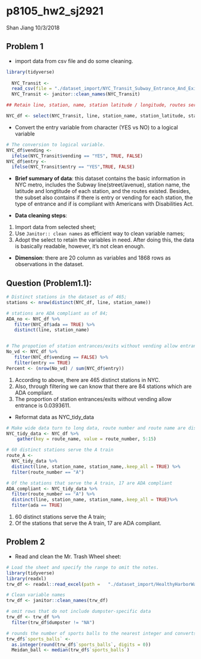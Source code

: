 p8105\_hw2\_sj2921
================
Shan Jiang
10/3/2018

## Problem 1

  - import data from csv file and do some cleaning.

<!-- end list -->

``` r
library(tidyverse)
  
  NYC_Transit <- 
  read_csv(file = "./dataset_import/NYC_Transit_Subway_Entrance_And_Exit_Data.csv")
  NYC_Transit <- janitor::clean_names(NYC_Transit)

## Retain line, station, name, station latitude / longitude, routes served, entry, vending, entrance type, and ADA compliance.

NYC_df <- select(NYC_Transit, line, station_name, station_latitude, station_longitude, route1:route11, entry, exit_only, vending, entrance_type, ada)
```

  - Convert the entry variable from character (YES vs NO) to a logical
    variable

<!-- end list -->

``` r
# The conversion to logical variable.
NYC_df$vending <- 
  ifelse(NYC_Transit$vending == "YES", TRUE, FALSE)
NYC_df$entry <- 
  ifelse(NYC_Transit$entry == "YES",TRUE, FALSE)
```

  - **Brief summary of data**: this dataset contains the basic
    information in NYC metro, includes the Subway line(street/avenue),
    station name, the latitude and longtitude of each station, and the
    routes existed. Besides, the subset also contains if there is entry
    or vending for each station, the type of entrance and if is
    compliant with Americans with Disabilities Act.

  - **Data cleaning steps**:

<!-- end list -->

1.  Import data from selected sheet;
2.  Use `Janitor:: clean names` as efficient way to clean variable
    names;
3.  Adopt the select to retain the variables in need. After doing this,
    the data is basically readable, however, it’s not clean enough.

<!-- end list -->

  - **Dimension**: there are 20 column as variables and 1868 rows as
    observations in the dataset.

## Question (Problem1.1):

``` r
# Distinct stations in the dataset as of 465;
stations <- nrow(distinct(NYC_df, line, station_name))

# stations are ADA compliant as of 84;
ADA_no <- NYC_df %>% 
   filter(NYC_df$ada == TRUE) %>%
   distinct(line, station_name) 


# The propotion of station entrances/exits without vending allow entrance is 3.94%
No_vd <- NYC_df %>% 
   filter(NYC_df$vending == FALSE) %>%
   filter(entry == TRUE) 
Percent <- (nrow(No_vd) / sum(NYC_df$entry))
```

1.  According to above, there are 465 distinct stations in NYC.
2.  Also, through filtering we can know that there are 84 stations which
    are ADA compliant.
3.  The proportion of station entrances/exits without vending allow
    entrance is 0.0393611.

<!-- end list -->

  - Reformat data as
NYC\_tidy\_data

<!-- end list -->

``` r
# Make wide data turn to long data, route number and route name are distinct variables.
NYC_tidy_data <- NYC_df %>% 
    gather(key = route_name, value = route_number, 5:15) 

# 60 distinct stations serve the A train
route_A <- 
  NYC_tidy_data %>%
  distinct(line, station_name, station_name,.keep_all = TRUE) %>% 
  filter(route_number == "A") 

# Of the stations that serve the A train, 17 are ADA compliant
ADA_compliant <- NYC_tidy_data %>%
  filter(route_number == "A") %>% 
  distinct(line, station_name, station_name,.keep_all = TRUE)%>% 
  filter(ada == TRUE) 
```

1.  60 distinct stations serve the A train;
2.  Of the stations that serve the A train, 17 are ADA compliant.

## Problem 2

  - Read and clean the Mr. Trash Wheel sheet:

<!-- end list -->

``` r
# Load the sheet and specify the range to omit the notes.
library(tidyverse)
library(readxl)
trw_df <- readxl::read_excel(path =   "./dataset_import/HealthyHarborWaterWheelTotals2017-9-26.xlsx",sheet = 1, range = "A2:N258")

# Clean variable names 
trw_df <- janitor::clean_names(trw_df)

# omit rows that do not include dumpster-specific data
trw_df <- trw_df %>% 
  filter(trw_df$dumpster != "NA") 

# rounds the number of sports balls to the nearest integer and converts the result to an integer variable (using as.integer)
trw_df$`sports_balls` <- 
  as.integer(round(trw_df$`sports_balls`, digits = 0))
  Meidan_ball <- median(trw_df$`sports_balls`)
```
